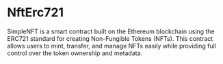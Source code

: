 # NftErc721
SimpleNFT is a smart contract built on the Ethereum blockchain using the ERC721 standard for creating Non-Fungible Tokens (NFTs). This contract allows users to mint, transfer, and manage NFTs easily while providing full control over the token ownership and metadata.
